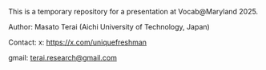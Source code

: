 This is a temporary repository for a presentation at Vocab@Maryland 2025.

Author: Masato Terai (Aichi University of Technology, Japan)

Contact:
x: https://x.com/uniquefreshman

gmail: terai.research@gmail.com
